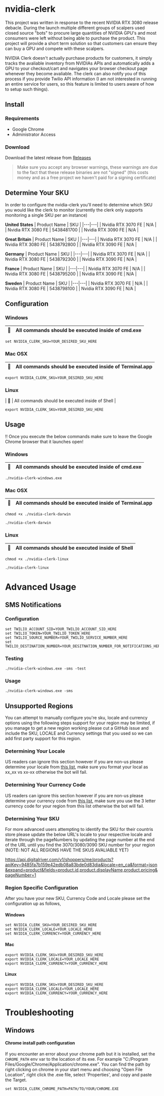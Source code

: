 # nvidia-clerk

This project was written in response to the recent NVIDIA RTX 3080 release debacle. During the launch multiple different groups of scalpers used
closed source "bots" to procure large quantities of NVIDIA GPU's and most consumers were left without being able to purchase the product. This 
project will provide a short term solution so that customers can ensure they can buy a GPU and compete with these scalpers.

NVIDIA Clerk doesn't actually purchase products for customers, it simply tracks the avaliable inventory from NVIDIAs APIs and automatically adds a GPU
to your checkout/cart and navigates your browser checkout page whenever they become avaliable. The clerk can also notify you of this process if you provide
Twilio API information (I am not interested in running an entire service for users, so this feature is limited to users aware of how to setup
such things).

## Install

### Requirements

* Google Chrome
* Administrator Access

### Download

Download the latest release from [Releases](https://github.com/ianmarmour/nvidia-clerk/releases/latest) 
> Make sure you accept any browser warnings, these warnings are due to the fact that these release binaries are not "signed" (this costs money and as a free project
we haven't paid for a signing certificate)

## Determine Your SKU

In order to configure the nvidia-clerk you'll need to determine which SKU you would like the clerk to monitor (currently the clerk only supports monitoring a
single SKU per an instance)

**United States**
| Product Name | SKU |
|---|---|
| Nvidia RTX 3070 FE  | N/A |
| Nvidia RTX 3080 FE  | 5438481700 |
| Nvidia RTX 3090 FE  | N/A |

**Great Britain**
| Product Name | SKU |
|---|---|
| Nvidia RTX 3070 FE  | N/A |
| Nvidia RTX 3080 FE  | 5438792800 |
| Nvidia RTX 3090 FE  | N/A |

**Germany**
| Product Name | SKU |
|---|---|
| Nvidia RTX 3070 FE  | N/A |
| Nvidia RTX 3080 FE  | 5438792300 |
| Nvidia RTX 3090 FE  | N/A |

**France**
| Product Name | SKU |
|---|---|
| Nvidia RTX 3070 FE  | N/A |
| Nvidia RTX 3080 FE  | 5438795200 |
| Nvidia RTX 3090 FE  | N/A |

**Sweden**
| Product Name | SKU |
|---|---|
| Nvidia RTX 3070 FE  | N/A |
| Nvidia RTX 3080 FE  | 5438798100 |
| Nvidia RTX 3090 FE  | N/A |


## Configuration

### Windows
| :memo:        | All commands should be executed inside of cmd.exe |
|---------------|:------------------------|
```
set NVIDIA_CLERK_SKU=YOUR_DESIRED_SKU_HERE
```

### Mac OSX
| :memo:        | All commands should be executed inside of Terminal.app |
|---------------|:------------------------|
```
export NVIDIA_CLERK_SKU=YOUR_DESIRED_SKU_HERE
```

### Linux
| :memo:        | All commands should be executed inside of Shell |
```
export NVIDIA_CLERK_SKU=YOUR_DESIRED_SKU_HERE
```

## Usage
!! Once you execute the below commands make sure to leave the Google Chrome browser that it launches open!

### Windows
| :memo:        | All commands should be executed inside of cmd.exe |
|---------------|:------------------------|
```
./nvidia-clerk-windows.exe
```

### Mac OSX
| :memo:        | All commands should be executed inside of Terminal.app |
|---------------|:------------------------|
```
chmod +x ./nvidia-clerk-darwin

./nvidia-clerk-darwin
```

### Linux
| :memo:        | All commands should be executed inside of Shell |
|---------------|:------------------------|
```
chmod +x ./nvidia-clerk-linux

./nvidia-clerk-linux
```

# Advanced Usage

## SMS Notifications

### Configuration
```
set TWILIO_ACCOUNT_SID=YOUR_TWILIO_ACCOUNT_SID_HERE
set TWILIO_TOKEN=YOUR_TWILIO_TOKEN_HERE
set TWILIO_SOURCE_NUMBER=YOUR_TWILIO_SERVICE_NUMBER_HERE
set TWILIO_DESTINATION_NUMBER=YOUR_DESITNATION_NUMBER_FOR_NOTIFICATIONS_HERE
```

### Testing
```
./nvidia-clerk-windows.exe -sms -test
```

### Usage

```
./nvidia-clerk-windows.exe -sms
```

## Unsupported Regions

You can attempt to manually configure you're sku, locale and currency options using the following steps support for your region may be limited, if you manage to get a new region working please cut a GitHub issue and include the SKU, LOCALE and Currency settings that you used so we can add first party support for this region.

### Determining Your Locale

US readers can ignore this section however if you are non-us please determine your locale from [this list](https://www.science.co.il/language/Locale-codes.php), make sure you format your local as xx_xx vs xx-xx otherwise the bot will fail.

### Determining Your Currency Code

US readers can ignore this section however if you are non-us please determine your currency code from [this list](https://www.iban.com/currency-codes), make sure you use the 3 letter currency code for your region from this list otherwise the bot will fail.

### Determining Your SKU 

For more advanced users attempting to identify the SKU for their countris store please update the below URL's locale to your respective locale and iterate through the pageNumbers by updating the page number at the end of the URL until you find the 3070/3080/3090 SKU number for your region (NOTE: NOT ALL REGIONS HAVE THE SKUS AVALIABLE YET)

https://api.digitalriver.com/v1/shoppers/me/products?apiKey=9485fa7b159e42edb08a83bde0d83dia&locale=en_ca&format=json&expand=product&fields=product.id,product.displayName,product.pricing&pageNumber=1

### Region Specific Configuration

After you have your new SKU, Currency Code and Locale please set the configuration up as follows,

#### Windows

```
set NVIDIA_CLERK_SKU=YOUR_DESIRED_SKU_HERE
set NVIDIA_CLERK_LOCALE=YOUR_LOCALE_HERE
set NVIDIA_CLERK_CURRENCY=YOUR_CURRENCY_HERE
```

#### Mac

```
export NVIDIA_CLERK_SKU=YOUR_DESIRED_SKU_HERE
export NVIDIA_CLERK_LOCALE=YOUR_LOCALE_HERE
export NVIDIA_CLERK_CURRENCY=YOUR_CURRENCY_HERE
```

#### Linux

```
export NVIDIA_CLERK_SKU=YOUR_DESIRED_SKU_HERE
export NVIDIA_CLERK_LOCALE=YOUR_LOCALE_HERE
export NVIDIA_CLERK_CURRENCY=YOUR_CURRENCY_HERE
```

# Troubleshooting

## Windows

#### Chrome install path configuration

If you encounter an error about your chrome path but it is installed, set the `CHROME_PATH` env var to the location of its exe.
For example "C:/Program Files/Google/Chrome/Application/chrome.exe".
You can find the path by right clicking on chrome in your start menu and choosing "Open File Location", right click the
.exe file, select 'Properties', and copy and paste the Target.

```
set NVIDIA_CLERK_CHROME_PATH=PATH/TO/YOUR/CHROME.EXE
```
